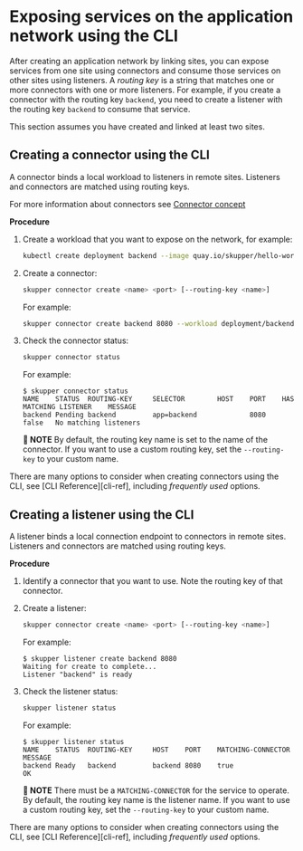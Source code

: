 <a id="kube-exposing-services-cli"></a>
# Exposing services on the application network using the CLI

After creating an application network by linking sites, you can expose services from one site using connectors and consume those services on other sites using listeners.
A *routing key* is a string that matches one or more connectors with one or more listeners.
For example, if you create a connector with the routing key `backend`, you need to create a listener with the routing key `backend` to consume that service.

This section assumes you have created and linked at least two sites.

<a id="kube-creating-connector-cli"></a>
<!-- Creating a connector on Kubernetes using the CLI -->
## Creating a connector using the CLI

A connector binds a local workload to listeners in remote sites.
Listeners and connectors are matched using routing keys.

For more information about connectors see [Connector concept][connector]

**Procedure**

1. Create a workload that you want to expose on the network, for example:
   ```bash
   kubectl create deployment backend --image quay.io/skupper/hello-world-backend --replicas 3
   ```

2. Create a connector:
   ```bash
   skupper connector create <name> <port> [--routing-key <name>]
   ```
   For example:

   ```bash
   skupper connector create backend 8080 --workload deployment/backend
   ```
3. Check the connector status:
   ```bash
   skupper connector status
   ```
   
   For example:
   
   ```
   $ skupper connector status
   NAME    STATUS  ROUTING-KEY     SELECTOR        HOST    PORT    HAS MATCHING LISTENER    MESSAGE
   backend Pending backend         app=backend             8080    false   No matching listeners
   ```
   **📌 NOTE**
   By default, the routing key name is set to the name of the connector.
   If you want to use a custom routing key, set the `--routing-key` to your custom name.

There are many options to consider when creating connectors using the CLI, see [CLI Reference][cli-ref], including *frequently used* options.

<a id="kube-creating-listener-cli"></a>
<!-- Creating a listener on Kubernetes using the CLI -->
## Creating a listener using the CLI

A listener binds a local connection endpoint to connectors in remote sites. 
Listeners and connectors are matched using routing keys.

**Procedure**

1. Identify a connector that you want to use.
   Note the routing key of that connector.

2. Create a listener:
   ```bash
   skupper connector create <name> <port> [--routing-key <name>]
   ```
   For example:
   ```
   $ skupper listener create backend 8080
   Waiting for create to complete...
   Listener "backend" is ready
   ```

3. Check the listener status:
   ```bash
   skupper listener status
   ```
   
   For example:
   
   ```
   $ skupper listener status
   NAME    STATUS  ROUTING-KEY     HOST    PORT    MATCHING-CONNECTOR      MESSAGE
   backend Ready   backend         backend 8080    true                    OK
   ```
   
   **📌 NOTE**
   There must be a `MATCHING-CONNECTOR` for the service to operate.
   By default, the routing key name is the listener name.
   If you want to use a custom routing key, set the `--routing-key` to your custom name.

There are many options to consider when creating connectors using the CLI, see [CLI Reference][cli-ref], including *frequently used* options.

[connector]: https://skupperproject.github.io/refdog/concepts/connector.html
[listener]: https://skupperproject.github.io/refdog/concepts/listener.html